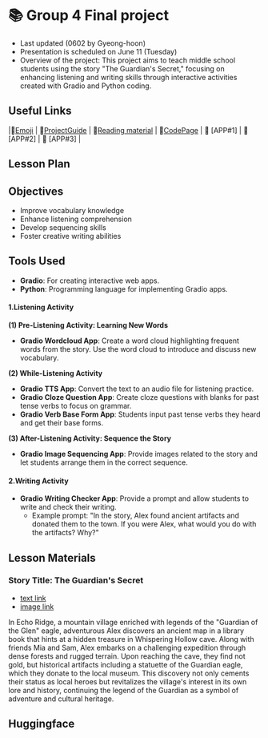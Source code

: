 # 📚 Group 4 Final project 
+ Last updated (0602 by Gyeong-hoon)
+ Presentation is scheduled on June 11 (Tuesday)
+ Overview of the project: This project aims to teach middle school students using the story "The Guardian's Secret," focusing on enhancing listening and writing skills through interactive activities created with Gradio and Python coding.

## Useful Links
|💠[Emoji](https://gist.github.com/rxaviers/7360908) | 💠[ProjectGuide](https://github.com/MK316/Spring2024/blob/main/DLTESOL/project/README.md) | 💠[Reading material](https://raw.githubusercontent.com/MK316/Spring2024/main/DLTESOL/project/story02.txt) | 💠[CodePage](https://github.com/ShieldEdu/G4-finalproject/blob/main/FPG04.ipynb) | 💠 [APP#1] | 💠 [APP#2] | 💠 [APP#3] |

## Lesson Plan

## Objectives
- Improve vocabulary knowledge
- Enhance listening comprehension
- Develop sequencing skills
- Foster creative writing abilities

## Tools Used
- **Gradio**: For creating interactive web apps.
- **Python**: Programming language for implementing Gradio apps.

#### 1.Listening Activity

**(1) Pre-Listening Activity: Learning New Words**
- **Gradio Wordcloud App**: Create a word cloud highlighting frequent words from the story. Use the word cloud to introduce and discuss new vocabulary.

**(2) While-Listening Activity**
- **Gradio TTS App**: Convert the text to an audio file for listening practice.
- **Gradio Cloze Question App**: Create cloze questions with blanks for past tense verbs to focus on grammar.
- **Gradio Verb Base Form App**: Students input past tense verbs they heard and get their base forms.

**(3) After-Listening Activity: Sequence the Story**
- **Gradio Image Sequencing App**: Provide images related to the story and let students arrange them in the correct sequence.

#### 2.Writing Activity

- **Gradio Writing Checker App**: Provide a prompt and allow students to write and check their writing. 
  - Example prompt: "In the story, Alex found ancient artifacts and donated them to the town. If you were Alex, what would you do with the artifacts? Why?"

## Lesson Materials

### Story Title: The Guardian's Secret 
+ [text link](https://raw.githubusercontent.com/MK316/Spring2024/main/DLTESOL/project/story02.txt)
+ [image link](https://github.com/MK316/Spring2024/blob/main/DLTESOL/project/Story02.png)

**<Synopsis>**
In Echo Ridge, a mountain village enriched with legends of the "Guardian of the Glen" eagle, adventurous Alex discovers an ancient map in a library book that hints at a hidden treasure in Whispering Hollow cave. Along with friends Mia and Sam, Alex embarks on a challenging expedition through dense forests and rugged terrain. Upon reaching the cave, they find not gold, but historical artifacts including a statuette of the Guardian eagle, which they donate to the local museum. This discovery not only cements their status as local heroes but revitalizes the village's interest in its own lore and history, continuing the legend of the Guardian as a symbol of adventure and cultural heritage.


## Huggingface

